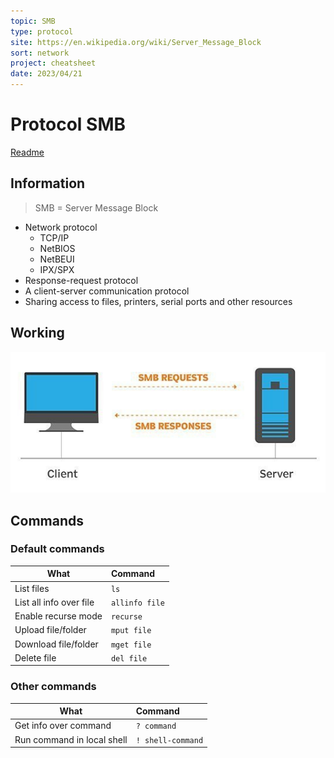```yaml
---
topic: SMB
type: protocol
site: https://en.wikipedia.org/wiki/Server_Message_Block
sort: network
project: cheatsheet
date: 2023/04/21
---
```


# Protocol SMB
[Readme](../README.md)
## Information

> SMB = Server Message Block

- Network protocol 
  - TCP/IP
  - NetBIOS
  - NetBEUI
  - IPX/SPX
- Response-request protocol
- A client-server communication protocol 
- Sharing access to files, printers, serial ports and other resources

## Working

![SMB working](../Images/SMB_Working.png)

## Commands
### Default commands

| What                    | Command            |
| ----------------------- | :----------------- |
| List files              | ```ls```           |
| List all info over file | ```allinfo file``` |
| Enable recurse mode     | ```recurse```      |
| Upload file/folder      | ```mput file```    |
| Download file/folder    | ```mget file```    |
| Delete file             | ```del file```     |

### Other commands
| What                       | Command               |
| -------------------------- | :-------------------- |
| Get info over command      | ```? command```       |
| Run command in local shell | ```! shell-command``` |